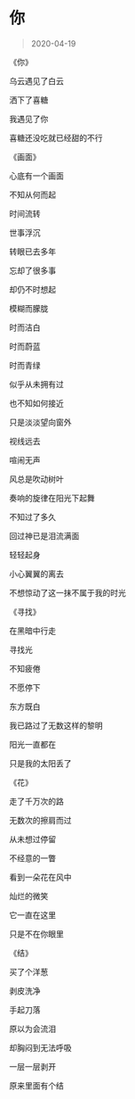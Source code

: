 # 你

> 2020-04-19


《你》


乌云遇见了白云

洒下了喜糖

我遇见了你

喜糖还没吃就已经甜的不行


《画面》


心底有一个画面

不知从何而起

时间流转

世事浮沉

转眼已去多年

忘却了很多事

却仍不时想起

模糊而朦胧

时而洁白

时而蔚蓝

时而青绿

似乎从未拥有过

也不知如何接近

只是淡淡望向窗外

视线远去

喧闹无声

风总是吹动树叶

奏响的旋律在阳光下起舞

不知过了多久

回过神已是泪流满面

轻轻起身

小心翼翼的离去

不想惊动了这一抹不属于我的时光


《寻找》


在黑暗中行走

寻找光

不知疲倦

不愿停下

东方既白

我已路过了无数这样的黎明

阳光一直都在

只是我的太阳丢了


《花》


走了千万次的路

无数次的擦肩而过

从未想过停留

不经意的一瞥

看到一朵花在风中

灿烂的微笑

它一直在这里

只是不在你眼里


《结》


买了个洋葱

剥皮洗净

手起刀落

原以为会流泪

却胸闷到无法呼吸

一层一层剥开

原来里面有个结